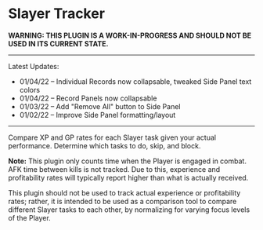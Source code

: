 # Slayer Tracker

**WARNING: THIS PLUGIN IS A WORK-IN-PROGRESS AND SHOULD NOT BE USED IN ITS CURRENT STATE.**

---
Latest Updates:
* 01/04/22 – Individual Records now collapsable, tweaked Side Panel text colors
* 01/04/22 – Record Panels now collapsable
* 01/03/22 – Add "Remove All" button to Side Panel
* 01/02/22 – Improve Side Panel formatting/layout
---
Compare XP and GP rates for each Slayer task given your actual performance. Determine which tasks to do, skip, and block.

**Note:** This plugin only counts time when the Player is engaged in combat. AFK time between kills is not tracked. Due to this, experience and profitability rates will typically report higher than what is actually received.

This plugin should not be used to track actual experience or profitability rates; rather, it is intended to be used as a comparison tool to compare different Slayer tasks to each other, by normalizing for varying focus levels of the Player.